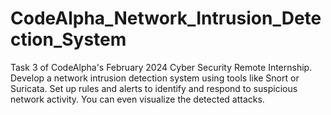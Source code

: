 # CodeAlpha_Network_Intrusion_Detection_System
Task 3 of CodeAlpha's February 2024 Cyber Security Remote Internship. Develop a network intrusion detection system using tools like Snort or Suricata. Set up rules and alerts to identify and respond to suspicious network activity. You can even visualize the detected attacks.
